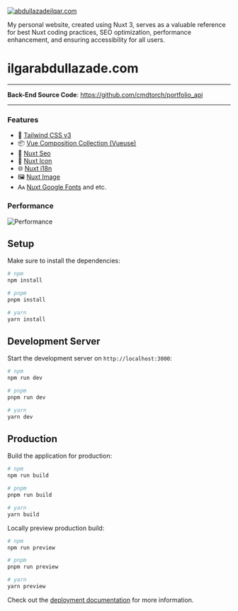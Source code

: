 [![abdullazadeilqar.com](https://ilgarabdullazade.com/__og_image__/og.png)](https://abdullazadeilqar.com)

My personal website, created using Nuxt 3, serves as a valuable reference for best Nuxt coding practices, SEO optimization, performance enhancement, and ensuring accessibility for all users.

# ilgarabdullazade.com

---

**Back-End Source Code**: https://github.com/cmdtorch/portfolio_api

---

### Features

- 💨 [Tailwind CSS v3](https://tailwindcss.com/)
- 📦 [Vue Composition Collection (Vueuse)](https://vueuse.org/)
- 🔎 [Nuxt Seo](https://nuxtseo.com/)
- 🔔 [Nuxt Icon](https://icones.js.org/)
- 🌐 [Nuxt i18n](https://v8.i18n.nuxtjs.org/)
- 🖼️ [Nuxt Image](https://image.nuxt.com/)
- 🗛 [Nuxt Google Fonts](https://image.nuxt.com/)
  and etc.

### Performance

![Performance](https://img001.prntscr.com/file/img001/GEYadSrVQTmWjMGkKejaKg.png)

## Setup

Make sure to install the dependencies:

```bash
# npm
npm install

# pnpm
pnpm install

# yarn
yarn install
```

## Development Server

Start the development server on `http://localhost:3000`:

```bash
# npm
npm run dev

# pnpm
pnpm run dev

# yarn
yarn dev
```

## Production

Build the application for production:

```bash
# npm
npm run build

# pnpm
pnpm run build

# yarn
yarn build
```

Locally preview production build:

```bash
# npm
npm run preview

# pnpm
pnpm run preview

# yarn
yarn preview
```

Check out the [deployment documentation](https://nuxt.com/docs/getting-started/deployment) for more information.
